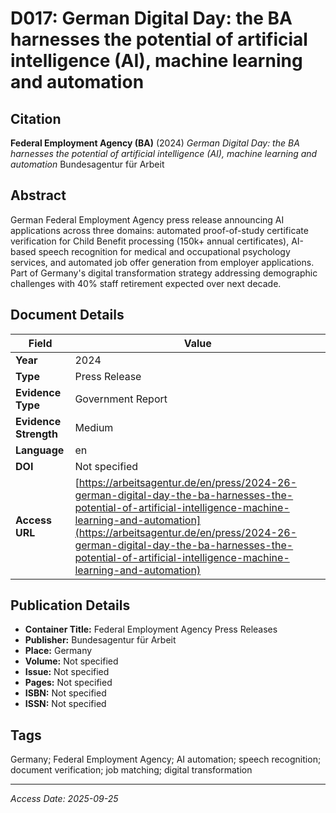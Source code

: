 # D017: German Digital Day: the BA harnesses the potential of artificial intelligence (AI), machine learning and automation

## Citation

**Federal Employment Agency (BA)** (2024)
*German Digital Day: the BA harnesses the potential of artificial intelligence (AI), machine learning and automation*
Bundesagentur für Arbeit

## Abstract

German Federal Employment Agency press release announcing AI applications across three domains: automated proof-of-study certificate verification for Child Benefit processing (150k+ annual certificates), AI-based speech recognition for medical and occupational psychology services, and automated job offer generation from employer applications. Part of Germany's digital transformation strategy addressing demographic challenges with 40% staff retirement expected over next decade.

## Document Details

| Field | Value |
|-------|-------|
| **Year** | 2024 |
| **Type** | Press Release |
| **Evidence Type** | Government Report |
| **Evidence Strength** | Medium |
| **Language** | en |
| **DOI** | Not specified |
| **Access URL** | [https://arbeitsagentur.de/en/press/2024-26-german-digital-day-the-ba-harnesses-the-potential-of-artificial-intelligence-machine-learning-and-automation](https://arbeitsagentur.de/en/press/2024-26-german-digital-day-the-ba-harnesses-the-potential-of-artificial-intelligence-machine-learning-and-automation) |

## Publication Details

- **Container Title:** Federal Employment Agency Press Releases
- **Publisher:** Bundesagentur für Arbeit
- **Place:** Germany
- **Volume:** Not specified
- **Issue:** Not specified
- **Pages:** Not specified
- **ISBN:** Not specified
- **ISSN:** Not specified

## Tags

Germany; Federal Employment Agency; AI automation; speech recognition; document verification; job matching; digital transformation

---
*Access Date: 2025-09-25*
